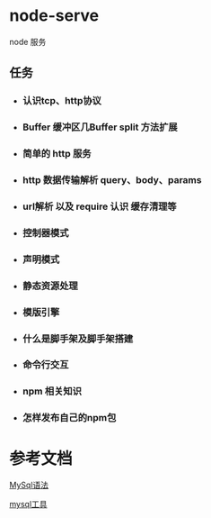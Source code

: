# node-serve

node 服务

## 任务

* ### 认识tcp、http协议

* ### Buffer 缓冲区几Buffer split 方法扩展 

* ### 简单的 http 服务

* ### http 数据传输解析 query、body、params

* ### url解析 以及 require 认识 缓存清理等

* ### 控制器模式

* ### 声明模式

* ### 静态资源处理

* ### 模版引擎

* ### 什么是脚手架及脚手架搭建

* ### 命令行交互

* ### npm 相关知识

* ### 怎样发布自己的npm包

# 参考文档

[MySql语法](http://c.biancheng.net/view/2548.html)

[mysql工具](https://www.npmjs.com/package/mysql#connection-options)
